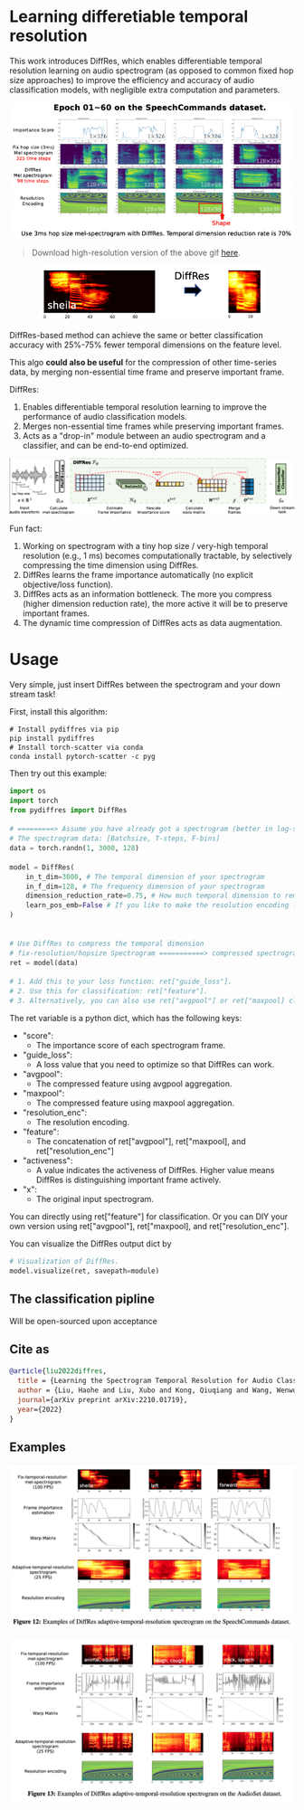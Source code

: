 # Learning differetiable temporal resolution



This work introduces DiffRes, which enables differentiable temporal resolution learning on audio spectrogram (as opposed to common fixed hop size approaches) to improve the efficiency and accuracy of audio classification models, with negligible extra computation and parameters.


![gif](pics/learning_process.gif)
> Download high-resolution version of the above gif [here](diffres-python/pics/high-res.gif).

<p align="center"><img src="pics/demo.png" alt="figure" width="400"/></p>

DiffRes-based method can achieve the same or better classification accuracy with 25%-75% fewer temporal dimensions on the feature level.

This algo **could also be useful** for the compression of other time-series data, by merging non-essential time frame and preserve important frame.

DiffRes: 
1. Enables differentiable temporal resolution learning to improve the performance of audio classification models. 
2. Merges non-essential time frames while preserving important frames. 
3. Acts as a "drop-in" module between an audio spectrogram and a classifier, and can be end-to-end optimized.

![main](pics/main.png)

Fun fact:
1. Working on spectrogram with a tiny hop size / very-high temporal resolution (e.g., 1 ms) becomes computationally tractable, by selectively compressing the time dimension using DiffRes.
2. DiffRes learns the frame importance automatically (no explicit objective/loss function). 
3. DiffRes acts as an information bottleneck. The more you compress (higher dimension reduction rate), the more active it will be to preserve important frames.
4. The dynamic time compression of DiffRes acts as data augmentation.


# Usage

Very simple, just insert DiffRes between the spectrogram and your down stream task!

First, install this algorithm:
```shell
# Install pydiffres via pip
pip install pydiffres
# Install torch-scatter via conda
conda install pytorch-scatter -c pyg
```

Then try out this example:

```python
import os
import torch
from pydiffres import DiffRes

# =========> Assume you have already got a spectrogram (better in log-scale)
# The spectrogram data: [Batchsize, T-steps, F-bins]
data = torch.randn(1, 3000, 128)  

model = DiffRes(
    in_t_dim=3000, # The temporal dimension of your spectrogram
    in_f_dim=128, # The frequency dimension of your spectrogram
    dimension_reduction_rate=0.75, # How much temporal dimension to remove
    learn_pos_emb=False # If you like to make the resolution encoding learnable
)


# Use DiffRes to compress the temporal dimension
# fix-resolution/hopsize Spectrogram ===========> compressed spectrogram
ret = model(data)

# 1. Add this to your loss function: ret["guide_loss"].
# 2. Use this for classification: ret["feature"].
# 3. Alternatively, you can also use ret["avgpool"] or ret["maxpool] classification with/without ret["resolution_enc"] for classification.

```

The ret variable is a python dict, which has the following keys:

- "score": 
  - The importance score of each spectrogram frame.
- "guide_loss": 
  - A loss value that you need to optimize so that DiffRes can work.
- "avgpool": 
  - The compressed feature using avgpool aggregation.
- "maxpool": 
  - The compressed feature using maxpool aggregation.
- "resolution_enc":
  -  The resolution encoding.
- "feature": 
  - The concatenation of ret["avgpool"], ret["maxpool], and ret["resolution_enc"]
- "activeness": 
  - A value indicates the activeness of DiffRes. Higher value means DiffRes is distinguishing important frame actively.
- "x": 
  - The original input spectrogram.

You can directly using ret["feature"] for classification. Or you can DIY your own version using ret["avgpool"], ret["maxpool], and ret["resolution_enc"].

You can visualize the DiffRes output dict by
```python
# Visualization of DiffRes. 
model.visualize(ret, savepath=module)
```

## The classification pipline

Will be open-sourced upon acceptance

## Cite as

```bibtex
@article{liu2022diffres,
  title = {Learning the Spectrogram Temporal Resolution for Audio Classification},
  author = {Liu, Haohe and Liu, Xubo and Kong, Qiuqiang and Wang, Wenwu and Plumbley, Mark D.},
  journal={arXiv preprint arXiv:2210.01719},
  year={2022}
}
```


## Examples

![main](pics/example-sc.png)

![main](pics/example-as.png)